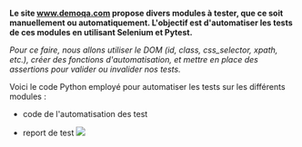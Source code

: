 **Le site www.demoqa.com propose divers modules à tester, que ce soit manuellement ou automatiquement. L'objectif est d'automatiser les tests de ces modules en utilisant Selenium et Pytest.**

*Pour ce faire, nous allons utiliser le DOM (id, class, css_selector, xpath, etc.), créer des fonctions d'automatisation, et mettre en place des assertions pour valider ou invalider nos tests.*

Voici le code Python employé pour automatiser les tests sur les différents modules :

- code de l'automatisation des test
* report de test
![ ](file:///Users/haidari/Desktop/report.png) 
